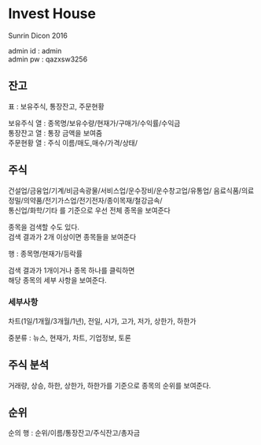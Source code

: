 # Invest House

Sunrin Dicon 2016

admin id : admin  
admin pw : qazxsw3256  

## 잔고
표 : 보유주식, 통장잔고, 주문현황  

보유주식 열 : 종목명/보유수량/현재가/구매가/수익률/수익금  
통장잔고 열 : 통장 금액을 보여줌  
주문현황 열 : 주식 이름/매도,매수/가격/상태/

## 주식

건설업/금융업/기계/비금속광물/서비스업/운수장비/운수창고업/유통업/
음료식품/의료정밀/의약품/전기가스업/전기전자/종이목재/철강금속/  
통신업/화학/기타 를 기준으로 우선 전체 종목을 보여준다  

종목을 검색할 수도 있다.  
검색 결과가 2개 이상이면 종목들을 보여준다  

행 : 종목명/현재가/등락률  

검색 결과가 1개이거나 종목 하나를 클릭하면  
해당 종목의 세부 사항을 보여준다.  

### 세부사항

차트(1일/1개월/3개월/1년), 전일, 시가, 고가, 저가, 상한가, 하한가  

중분류 : 뉴스, 현재가, 차트, 기업정보, 토론

## 주식 분석

거래량, 상승, 하한, 상한가, 하한가를 기준으로 종목의 순위를 보여준다.

## 순위

순의 행 : 순위/이름/통장잔고/주식잔고/총자금
